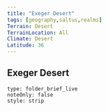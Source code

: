 ```yaml
---
title: "Exeger Desert"
tags: [geography,saltus,realms]
Terrain: Desert
TerrainLocation: All
Climate: Desert
Latitude: 36
---
```

## Exeger Desert

```ccard
type: folder_brief_live
noteOnly: false
style: strip
```